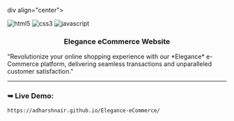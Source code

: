 div align="center">
  <div>
    <img src="https://img.shields.io/badge/HTML5-E34F26?style=for-the-badge&logo=HTML5&logoColor=white" alt="html5" />

<img src="https://img.shields.io/badge/CSS3-1572B6?style=for-the-badge&logo=css3&logoColor=white" alt="css3" />

<img src="https://shields.io/badge/JavaScript-F7DF1E?logo=JavaScript&logoColor=000&style=flat-square" alt="javascript" />


  <h3 align="center">Elegance eCommerce Website</h3>
 <p>"Revolutionize your online shopping experience with our *Elegance* e-Commerce platform, delivering seamless transactions and unparalleled customer satisfaction."</p>
 <hr>
</div>


### ➥ Live Demo:

```bash
https://adharshnair.github.io/Elegance-eCommerce/
```
